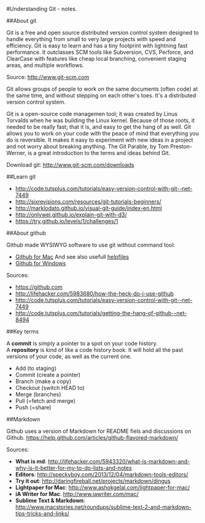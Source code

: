 #Understanding Git - notes. 

##About git

Git is a free and open source distributed version control system designed to handle everything from small to very large projects with speed and efficiency.
Git is easy to learn and has a tiny footprint with lightning fast performance. It outclasses SCM tools like Subversion, CVS, Perforce, and ClearCase with features like cheap local branching, convenient staging areas, and multiple workflows.

Source: http://www.git-scm.com 

Git allows groups of people to work on the same documents (often code) at the same time, and without stepping on each other's toes. It's a distributed version control system.

Git is a open-source code managemen tool; it was created by Linus Torvalds when he was building the Linux kernel. Because of those roots, it needed to be really fast; that it is, and easy to get the hang of as well. Git allows you to work on your code with the peace of mind that everything you do is reversible. It makes it easy to experiment with new ideas in a project and not worry about breaking anything. The Git Parable, by Tom Preston-Werner, is a great introduction to the terms and ideas behind Git.

Download git: http://www.git-scm.com/downloads 

##Learn git

- http://code.tutsplus.com/tutorials/easy-version-control-with-git--net-7449 
- http://sixrevisions.com/resources/git-tutorials-beginners/ 
- http://marklodato.github.io/visual-git-guide/index-en.html 
- http://onlywei.github.io/explain-git-with-d3/ 
- https://try.github.io/levels/1/challenges/1 

##About github

Github made WYSIWYG software to use git without command tool: 
- [Github for Mac](https://mac.github.com) And see also usefull [helpfiles](https://mac.github.com/help.html)
- [Github for Windows](https://windows.github.com)

Sources: 
- https://github.com
- http://lifehacker.com/5983680/how-the-heck-do-i-use-github 
- http://code.tutsplus.com/tutorials/easy-version-control-with-git--net-7449 
- http://code.tutsplus.com/tutorials/getting-the-hang-of-github--net-8494 

##Key terms

A **commit** is simply a pointer to a spot on your code history.  
A **repository** is kind of like a code history book. It will hold all the past versions of your code, as well as the current one.

- Add (to staging)
- Commit (create a pointer)
- Branch (make a copy)
- Checkout (switch HEAD to)
- Merge (branches)
- Pull (=fetch and merge)
- Push (=share)

##Markdown

Github uses a version of Markdown for README fiels and discussions on Github.
https://help.github.com/articles/github-flavored-markdown/ 

Sources: 

- **What is md**: http://lifehacker.com/5943320/what-is-markdown-and-why-is-it-better-for-my-to-do-lists-and-notes  
- **Editors**: http://speckyboy.com/2013/12/04/markdown-tools-editors/  
- **Try it out**: http://daringfireball.net/projects/markdown/dingus  
- **Lightpaper for Mac**: http://www.ashokgelal.com/lightpaper-for-mac/  
- **iA Writer for Mac**: http://www.iawriter.com/mac/  
- **Sublime Text & Markdown**: http://www.macstories.net/roundups/sublime-text-2-and-markdown-tips-tricks-and-links/  

